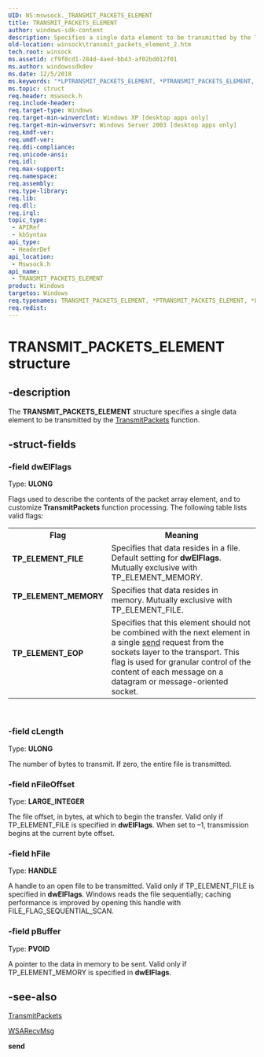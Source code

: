 ```yaml
---
UID: NS:mswsock._TRANSMIT_PACKETS_ELEMENT
title: TRANSMIT_PACKETS_ELEMENT
author: windows-sdk-content
description: Specifies a single data element to be transmitted by the TransmitPackets function.
old-location: winsock\transmit_packets_element_2.htm
tech.root: winsock
ms.assetid: cf9f8cd1-284d-4aed-bb43-af02bd012f01
ms.author: windowssdkdev
ms.date: 12/5/2018
ms.keywords: "*LPTRANSMIT_PACKETS_ELEMENT, *PTRANSMIT_PACKETS_ELEMENT, TP_ELEMENT_EOP, TP_ELEMENT_FILE, TP_ELEMENT_MEMORY, TRANSMIT_PACKETS_ELEMENT, TRANSMIT_PACKETS_ELEMENT structure [Winsock], _win32_transmit_packets_element_2, mswsock/TRANSMIT_PACKETS_ELEMENT, winsock.transmit_packets_element_2"
ms.topic: struct
req.header: mswsock.h
req.include-header: 
req.target-type: Windows
req.target-min-winverclnt: Windows XP [desktop apps only]
req.target-min-winversvr: Windows Server 2003 [desktop apps only]
req.kmdf-ver: 
req.umdf-ver: 
req.ddi-compliance: 
req.unicode-ansi: 
req.idl: 
req.max-support: 
req.namespace: 
req.assembly: 
req.type-library: 
req.lib: 
req.dll: 
req.irql: 
topic_type:
 - APIRef
 - kbSyntax
api_type:
 - HeaderDef
api_location:
 - Mswsock.h
api_name:
 - TRANSMIT_PACKETS_ELEMENT
product: Windows
targetos: Windows
req.typenames: TRANSMIT_PACKETS_ELEMENT, *PTRANSMIT_PACKETS_ELEMENT, *LPTRANSMIT_PACKETS_ELEMENT
req.redist: 
---
```


# TRANSMIT_PACKETS_ELEMENT structure


## -description


The 
<b>TRANSMIT_PACKETS_ELEMENT</b> structure specifies a single data element to be transmitted by the 
<a href="https://msdn.microsoft.com/c574d320-2a90-40bb-b34c-6023e80514e6">TransmitPackets</a> function.


## -struct-fields




### -field dwElFlags

Type: <b>ULONG</b>

Flags used to describe the contents of the packet array element, and to customize 
<b>TransmitPackets</b> function processing. The following table lists valid flags:

<table>
<tr>
<th>Flag</th>
<th>Meaning</th>
</tr>
<tr>
<td width="40%"><a id="TP_ELEMENT_FILE"></a><a id="tp_element_file"></a><dl>
<dt><b>TP_ELEMENT_FILE</b></dt>
</dl>
</td>
<td width="60%">
Specifies that data resides in a file. Default setting for <b>dwElFlags</b>. Mutually exclusive with TP_ELEMENT_MEMORY.

</td>
</tr>
<tr>
<td width="40%"><a id="TP_ELEMENT_MEMORY"></a><a id="tp_element_memory"></a><dl>
<dt><b>TP_ELEMENT_MEMORY</b></dt>
</dl>
</td>
<td width="60%">
Specifies that data resides in memory. Mutually exclusive with TP_ELEMENT_FILE.

</td>
</tr>
<tr>
<td width="40%"><a id="TP_ELEMENT_EOP"></a><a id="tp_element_eop"></a><dl>
<dt><b>TP_ELEMENT_EOP</b></dt>
</dl>
</td>
<td width="60%">
Specifies that this element should not be combined with the next element in a single 
<a href="https://msdn.microsoft.com/902bb9cf-d847-43fc-8282-394d619b8f1b">send</a> request from the sockets layer to the transport. This flag is used for granular control of the content of each message on a datagram or message-oriented socket.

</td>
</tr>
</table>
 


### -field cLength

Type: <b>ULONG</b>

The number of bytes to transmit. If zero, the entire file is transmitted.


### -field nFileOffset

Type: <b>LARGE_INTEGER</b>

The file offset, in bytes, at which to begin the transfer. Valid only if TP_ELEMENT_FILE is specified in <b>dwEIFlags</b>. When set to –1, transmission begins at the current byte offset.


### -field hFile

Type: <b>HANDLE</b>

A handle to an open file to be transmitted. Valid only if TP_ELEMENT_FILE is specified in <b>dwEIFlags</b>. Windows reads the file sequentially; caching performance is improved by opening this handle with FILE_FLAG_SEQUENTIAL_SCAN.


### -field pBuffer

Type: <b>PVOID</b>

A pointer to the data in memory to be sent. Valid only if TP_ELEMENT_MEMORY is specified in <b>dwEIFlags</b>.


## -see-also




<a href="https://msdn.microsoft.com/c574d320-2a90-40bb-b34c-6023e80514e6">TransmitPackets</a>



<a href="https://msdn.microsoft.com/a46449f7-3206-45e9-9df0-f272b8cdcc4b">WSARecvMsg</a>



<b>send</b>
 

 

